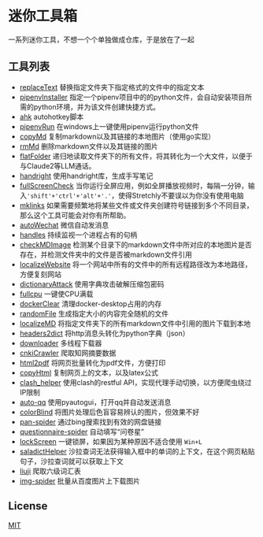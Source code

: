 # 迷你工具箱

一系列迷你工具，不想一个个单独做成仓库，于是放在了一起

## 工具列表

- [replaceText](./replaceText) 替换指定文件夹下指定格式的文件中的指定文本
- [pipenvInstaller](./pipenvInstaller) 指定一个pipenv项目中的的python文件，会自动安装项目所需的python环境，并为该文件创建快捷方式。
- [ahk](./ahk) autohotkey脚本
- [pipenvRun](./pipenvRun) 在windows上一键使用pipenv运行python文件
- [copyMd](./copyMd) 复制markdown以及其链接的本地图片（使用go实现）
- [rmMd](./rmMd) 删除markdown文件以及其链接的图片
- [flatFolder](./flatFolder) 递归地读取文件夹下的所有文件，将其转化为一个大文件，以便于与Claude2等LLM通话。
- [handright](./handright) 使用handright库，生成手写笔记
- [fullScreenCheck](./fullScreenCheck) 当你运行全屏应用，例如全屏播放视频时，每隔一分钟，输入`'shift'+'ctrl'+'alt'+'.'`，使得Stretchly不要误以为你没有使用电脑
- [mklinks](./mklinks) 如果需要频繁地将某些文件或文件夹创建符号链接到多个不同目录，那么这个工具可能会对你有所帮助。
- [autoWechat](./autoWechat) 微信自动发消息
- [handles](./handles) 持续监视一个进程占有的句柄
- [checkMDImage](./checkMDImage) 检测某个目录下的markdown文件中所对应的本地图片是否存在，并检测文件夹中的文件是否被markdown文件引用
- [localizeWebsite](./localizeWebsite) 将一个网站中所有的文件中的所有远程路径改为本地路径，方便复刻网站
- [dictionaryAttack](./dictionaryAttack) 使用字典攻击破解压缩包密码
- [fullcpu](./fullcpu) 一键使CPU满载
- [dockerClear](./dockerClear) 清理docker-desktop占用的内存
- [randomFile](./randomFile) 生成指定大小的内容完全随机的文件
- [localizeMD](./localizeMD) 将指定文件夹下的所有markdown文件中引用的图片下载到本地
- [headers2dict](./headers2dict) 将http消息头转化为python字典（json）
- [downloader](./downloader) 多线程下载器
- [cnkiCrawler](./cnkiCrawler) 爬取知网摘要数据
- [html2pdf](./html2pdf) 将网页批量转化为pdf文件，方便打印
- [copyHtml](./copyHtml) 复制网页上的文本，以及latex公式
- [clash_helper](./clash_helper) 使用clash的restful API，实现代理手动切换，以方便爬虫绕过IP限制
- [auto-qq](./auto-qq) 使用pyautogui，打开qq并自动发送消息
- [colorBlind](./colorBlind) 将图片处理后色盲容易辨认的图片，但效果不好
- [pan-spider](./pan-spider) 通过bing搜索找到有效的网盘链接
- [questionnaire-spider](./questionnaire-spider) 自动填写“问卷星”
- [lockScreen](./lockScreen) 一键锁屏，如果因为某种原因不适合使用 `Win+L`
- [saladictHelper](./saladictHelper) 沙拉查词无法获得输入框中的单词的上下文，在这个网页粘贴句子，沙拉查词就可以获取上下文
- [liuji](./liuji) 爬取六级词汇表
- [img-spider](./img-spider) 批量从百度图片上下载图片

## License

[MIT](./LICENSE)